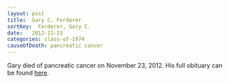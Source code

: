 ```yaml
---
layout: post
title:  Gary C. Ferderer
sortKey:  Ferderer, Gary C.
date:   2012-11-23
categories: class-of-1974
causeOfDeath: pancreatic cancer
---
```

Gary died of pancreatic cancer on November 23, 2012. His full obituary can be found [here](http://tinyurl.com/qxn2yj3).
